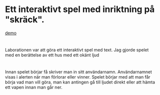 # Ett interaktivt spel med inriktning på "skräck".

[demo](https://adrianrydin.github.io/Labb1JS/)

#
Laborationen var att göra ett interaktivt spel med text. Jag gjorde spelet med en berättelse av ett hus med ett okänt ljud

#
Innan spelet börjar få skriver man in sitt användarnamn. Användarnamnet visas i alerten när man förlorar eller vinner.
Spelet börjar med att man får börja vad man vill göra, man kan antingen gå till ljudet direkt eller att hämta ett vapen innan man går ner.

